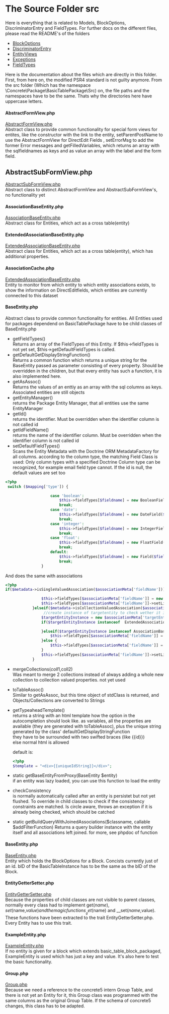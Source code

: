 # The Source Folder src
Here is everything that is related to Models, BlockOptions, DiscriminatorEntry and FieldTypes.
For further docs on the different files, please read the README's of the folders
 * [BlockOptions](BlockOptions/README.md)  
 * [DiscriminatorEntry](DiscriminatorEntry/README.md)  
 * [EntityViews](EntityViews/README.md)  
 * [Exceptions](Exceptions/README.md)  
 * [FieldTypes](FieldTypes/README.md)

Here is the documentation about the files which are directly in this folder.
First, from here on, the modified PSR4 standard is not guilty anymore. From the src folder (Which has the namespace \Concrete\Package\BasicTablePackage\Src)
on, the file paths and the namespaces have to be the same. Thats why the directories here have uppercase letters.

#### AbstractFormView.php
[ AbstractFormView.php](AbstractFormView.php)  
Abstract class to provide common functionality for special form views for entites, like 
the constructor with the link to the entity, setParentPostName to use the AbstractFormView for DirectEdit Fields
, setErrorMsg to add the former Error messages and getFilledVariables, which returns an 
array with the sqlfieldnames as keys and as value an array with the label and the form field.


## AbstractSubFormView.php
[ AbstractSubFormView.php](AbstractSubFormView.php)  
Abstract class to distinct AbstractFormView and AbstractSubFormView's, no functionality yet

#### AssociationBaseEntity.php
[AssociationBaseEntity.php](AssociationBaseEntity.php)  
Abstract class for Entities, which act as a cross table(entity)

#### ExtendedAssociationBaseEntity.php
[ExtendedAssociationBaseEntity.php](ExtendedAssociationBaseEntity.php)  
Abstract class for Entities, which act as a cross table(entity), which has additional properties.

#### AssociationCache.php
[ExtendedAssociationBaseEntity.php](ExtendedAssociationBaseEntity.php)  
Entity to monitor from which entity to which entity associations exists, to show the information on DirectEditfields,
which entities are currently connected to this dataset

#### BaseEntity.php
Abstract class to provide common functionality for entities. All Entities used for packages dependend on BasicTablePackage have to be child classes of BaseEntity.php
* getFieldTypes()  
 Returns an array of the FieldTypes of this Entity. If $this->fieldTypes is not yet set, $this->getDefaultFieldTypes is called.
* getDefaultGetDisplayStringFunction()  
 Returns a common function which returns a unique string for the BaseEntity passed as parameter consisting of every property.
 Should be overridden in the children, but that every entity has such a function, it is also implemented here.
* getAsAssoc()  
 Returns the values of an enttiy as an array with the sql columns as keys. Associated entities are still objects
* getEntityManager()  
 returns the Package Entity Manager, that all entities use the same EntityManager
* getId()  
 returns the identifier. Must be overridden when the identifier column is not called id
* getIdFieldName()  
  returns the name of the identifier column. Must be overridden when the identifier column is not called id
* setDefaultFieldTypes()  
 Scans the Entity Metadata with the Doctrine ORM MetadataFactory for all columns.
 according to the column type, the matching Field Class is used:
 Only column types with a specified Doctrine Column type can be recognized, for example email field type cannot.
 If the id is null, the default values are set too
 ```php
 <?php
  switch ($mapping['type']) {
 
                     case 'boolean':
                         $this->fieldTypes[$fieldname] = new BooleanField($fieldname, t($fieldname), t("post" . $fieldname));
                         break;
                     case 'date':
                         $this->fieldTypes[$fieldname] = new DateField($fieldname, t($fieldname), t("post" . $fieldname));
                         break;
                     case 'integer':
                         $this->fieldTypes[$fieldname] = new IntegerField($fieldname, t($fieldname), t("post" . $fieldname));
                         break;
                     case 'float':
                         $this->fieldTypes[$fieldname] = new FloatField($fieldname, t($fieldname), t("post" . $fieldname));
                         break;
                     default:
                         $this->fieldTypes[$fieldname] = new Field($fieldname, t($fieldname), t("post" . $fieldname));
                         break;
                 }
 ```
  And does the same with associations
  ```php
  <?php
  if($metadata->isSingleValuedAssociation($associationMeta['fieldName'])){
  
                  $this->fieldTypes[$associationMeta['fieldName']] = new DropdownLinkField($associationMeta['fieldName'], t($associationMeta['fieldName']), t("post" . $associationMeta['fieldName']));
                  $this->fieldTypes[$associationMeta['fieldName']]->setLinkInfo($this,$associationMeta['fieldName'],$associationMeta['targetEntity'],$associationMeta['mappedBy'],$associationMeta['targetEntity']::getDefaultGetDisplayStringFunction() );
              }elseif($metadata->isCollectionValuedAssociation($associationMeta['fieldName'])){
                   //create instance of targetentity to check wether it is a assocationentity or a direct assocation
                  $targetEntityInstance = new $associationMeta['targetEntity'];
                  if($targetEntityInstance instanceof  ExtendedAssociationEntity){
  
                  }elseif($targetEntityInstance instanceof AssociationBaseEntity){
                      $this->fieldTypes[$associationMeta['fieldName']] = new DropdownMultilinkFieldAssociated($associationMeta['fieldName'], t($associationMeta['fieldName']), t("post" . $associationMeta['fieldName']));
                  }else {
                      $this->fieldTypes[$associationMeta['fieldName']] = new DropdownMultilinkField($associationMeta['fieldName'], t($associationMeta['fieldName']), t("post" . $associationMeta['fieldName']));
                  }
                  $this->fieldTypes[$associationMeta['fieldName']]->setLinkInfo($this,$associationMeta['fieldName'],$associationMeta['targetEntity'],$associationMeta['mappedBy'],$associationMeta['targetEntity']::getDefaultGetDisplayStringFunction());
              }
  ```
* mergeCollections($coll1,$coll2)  
 Was meant to merge 2 collections instead of always adding a whole new collection to collection valued properties.
 not yet used
 
* toTableAssoc()  
 Similar to getAsAssoc, but this time object of stdClass is returned, and Objects/Collections are converted to Strings
 
* getTypeaheadTemplate()  
 returns a string with an html template how the option in the autocompletion should look like.
 as variables, all the properties are available (they are generated with toTableAssoc), plus the unique string
 generated by the class' defaultGetDisplayStringFunction  
 they have to be surrounded with two swifted braces (like \{\{id\}\})  
 else normal html is allowed  
 
  default is:  
  ```php
  <?php
  $template = "<div>{{uniqueIdString}}</div>";
  ```
* static getBaseEntityFromProxy(BaseEntity $entity)  
 if an entity was lazy loaded, you can use this function to load the entity
 
*  checkConsistency  
 is normally automatically called after an entity is persistet but not yet flushed. To override in child classes to
 check if the consistency constraints are matched. Is circle aware, throws an exception if it is already being checked,
 which should be catched
 
* static getBuildQueryWithJoinedAssociations($classname, callable $addFilterFunction)
 Returns a query builder instance with the entity itself and all associations left joined.
 for more, see phpdoc of function
 
#### BaseEntity.php
 [BaseEntity.php](BaseEntity.php)  
 Entity which holds the BlockOptions for a Block. Concists currently just of an id. bID of the BasicTableInstance has to be the same as the bID of the Block.
 
#### EntityGetterSetter.php
 [EntityGetterSetter.php](EntityGetterSetter.php)  
  Because the properties of child classes are not visible to parent classes, normally every class had to implement get($name), set($name,$value) and the magic functions __get($name) and __set($name,$value). These functions have been extracted to the trait EntityGetterSetter.php. Every Entity has to use this trait.

#### ExampleEntity.php
 [ExampleEntity.php](ExampleEntity.php)  
 If no entity is given for a block which extends basic_table_block_packaged, ExampleEntity is used which has just a key and value. It's also here to test the basic functionality.

#### Group.php
 [Group.php](Group.php)  
 Because we need a reference to the concrete5 intern Group Table, and there is not yet an Entity for it, this Group class was programmed with the same columns as the original Group Table.
 If the schema of concrete5 changes, this class has to be adapted.